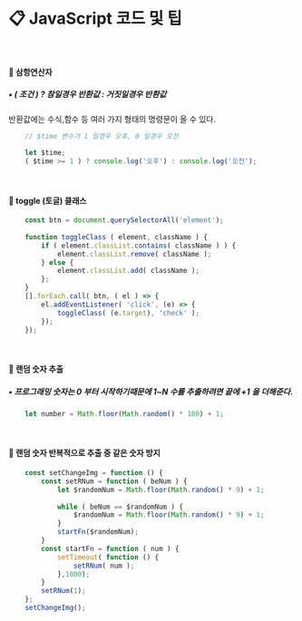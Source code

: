 # 📋 JavaScript 코드 및 팁
<br>

#### 📌 삼항연산자
##### ▪ ( 조건 ) ? 참일경우 반환값 : 거짓일경우 반환값<br>
반환값에는 수식,함수 등 여러 가지 형태의 명령문이 올 수 있다.
```Javascript
    // $time 변수가 1 일경우 오후, 0 일경우 오전
    
    let $time;
    ( $time >= 1 ) ? console.log('오후') : console.log('오전');
```
<br>

#### 📌 toggle (토글) 클래스
```Javascript
    const btn = document.querySelectorAll('element');
    
    function toggleClass ( element, className ) {
        if ( element.classList.contains( className ) ) {
            element.classList.remove( className );
        } else {
            element.classList.add( className );
        };
    }
    [].forEach.call( btn, ( el ) => {
        el.addEventListener( 'click', (e) => {
            toggleClass( (e.target), 'check' );
        });
    });
```
<br>

#### 📌 랜덤 숫자 추출
##### ▪ 프로그래밍 숫자는 0 부터 시작하기때문에 1~N 수를 추출하려면 끝에 +1 을 더해준다.
```Javascript
    let number = Math.floor(Math.random() * 100) + 1;
```
<br>

#### 📌 랜덤 숫자 반복적으로 추출 중 같은 숫자 방지
```Javascript
    const setChangeImg = function () {
        const setRNum = function ( beNum ) {
            let $randomNum = Math.floor(Math.random() * 9) + 1;
    
            while ( beNum == $randomNum ) {
                $randomNum = Math.floor(Math.random() * 9) + 1;
            }
            startFn($randomNum);
        }
        const startFn = function ( num ) {
            setTimeout( function () {
                setRNum( num );
            },1000);
        }
        setRNum(1);
    };
    setChangeImg();
```
<br>





